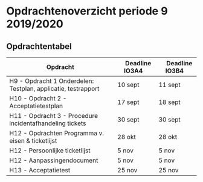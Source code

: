 # Opdrachtenoverzicht periode 9 2019/2020


## Opdrachtentabel

|Opdracht              | &nbsp; &nbsp;  Deadline **IO3A4** &nbsp; |  &nbsp; &nbsp;  Deadline **IO3B4** &nbsp; |
|--------------------  | --------- | --------- | 
| H9  - Opdracht 1 Onderdelen: Testplan, applicatie, testrapport | 10 sept | 11 sept |  
| H10 - Opdracht 2 - Acceptatietestplan | 17 sept | 18 sept |  
| H11 - Opdracht 3 - Procedure incidentafhandeling tickets | 30 sept | 30 sept |  
| H12 - Opdrachten Programma v. eisen & ticketlijst | 28 okt | 28 okt |  
| H12 - Persoonlijke ticketlijst | 5 nov | 5 nov |  
| H12 - Aanpassingendocument | 5 nov | 5 nov |  
| H13 - Acceptatietest | 25 nov | 25 nov |  
